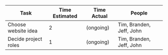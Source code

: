 | Task                                  |  Time Estimated      |    Time Actual      |       People             |
| ---                                   |       ---            |        ---          |       ---                |
| Choose website idea                   |       2              |      (ongoing)      | Tim, Branden, Jeff, John |
| Decide project roles                  |       1              |      (ongoing)      | Tim, Branden, Jeff, John |
